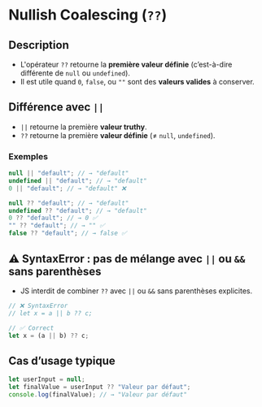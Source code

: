 # Nullish Coalescing (`??`)

## Description

- L'opérateur `??` retourne la **première valeur définie** (c’est-à-dire différente de `null` ou `undefined`).
- Il est utile quand `0`, `false`, ou `""` sont des **valeurs valides** à conserver.

## Différence avec `||`

- `||` retourne la première **valeur truthy**.
- `??` retourne la première **valeur définie** (≠ `null`, `undefined`).

### Exemples

```js
null || "default"; // → "default"
undefined || "default"; // → "default"
0 || "default"; // → "default" ❌

null ?? "default"; // → "default"
undefined ?? "default"; // → "default"
0 ?? "default"; // → 0 ✅
"" ?? "default"; // → "" ✅
false ?? "default"; // → false ✅
```

## ⚠️ SyntaxError : pas de mélange avec `||` ou `&&` sans parenthèses

- JS interdit de combiner `??` avec `||` ou `&&` sans parenthèses explicites.

```js
// ❌ SyntaxError
// let x = a || b ?? c;

// ✅ Correct
let x = (a || b) ?? c;
```

## Cas d’usage typique

```js
let userInput = null;
let finalValue = userInput ?? "Valeur par défaut";
console.log(finalValue); // → "Valeur par défaut"
```
